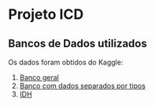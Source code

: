 # Projeto ICD

## Bancos de Dados utilizados

Os dados foram obtidos do Kaggle:

1. [Banco geral](https://www.kaggle.com/datasets/anshtanwar/global-data-on-sustainable-energy/data) 
2. [Banco com dados separados por tipos](https://www.kaggle.com/datasets/belayethossainds/renewable-energy-world-wide-19652022)
3. [IDH](https://ourworldindata.org/grapher/human-development-index)
